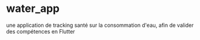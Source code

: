 # water_app
une application de tracking santé sur la consommation d'eau, afin de valider des compétences en Flutter
